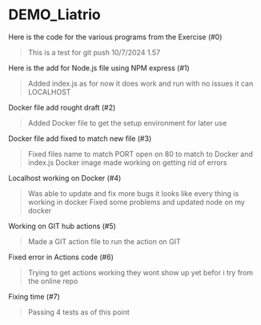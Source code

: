 # DEMO_Liatrio
Here is the code for the various programs from the Exercise  (#0)
>This is a test for git push 10/7/2024 1.57

Here is the add for Node.js file using NPM express  (#1)
>Added index.js as for now it does work and run with no issues it can LOCALHOST

Docker file add rought draft  (#2)
>Added Docker file to get the setup environment for later use

Docker file add fixed to match new file  (#3)
>Fixed files name to match 
>PORT open on 80 to match to Docker and index.js
>Docker image made working on getting rid of errors

Localhost working on Docker  (#4)
>Was able to update and fix more bugs it looks like every thing is working in
>docker 
>Fixed some problems and updated node on my docker 

Working on GIT hub actions  (#5)
>Made a GIT action file to run the action on GIT 

Fixed error in Actions code   (#6)
>Trying to get actions working they wont show up yet befor i try from the online repo 

Fixing time  (#7)
>Passing 4 tests as of this point 
